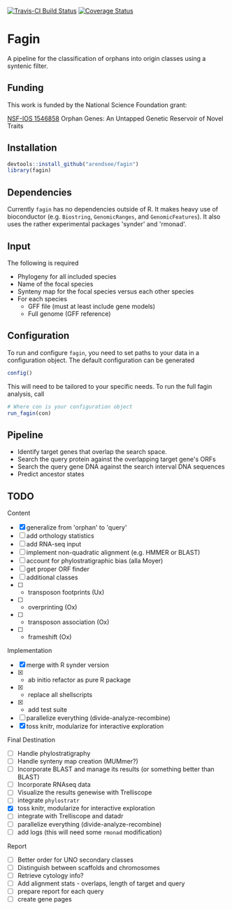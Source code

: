 [![Travis-CI Build Status](https://travis-ci.org/arendsee/fagin.svg?branch=dev)](https://travis-ci.org/arendsee/fagin)
[![Coverage Status](https://img.shields.io/codecov/c/github/arendsee/fagin/master.svg)](https://codecov.io/github/arendsee/fagin?branch=dev)

# Fagin

A pipeline for the classification of orphans into origin classes using a syntenic filter.

## Funding

This work is funded by the National Science Foundation grant:

[NSF-IOS 1546858](https://www.nsf.gov/awardsearch/showAward?AWD_ID=1546858)
Orphan Genes: An Untapped Genetic Reservoir of Novel Traits

## Installation

```R
devtools::install_github("arendsee/fagin")
library(fagin)
```

## Dependencies

Currently `fagin` has no dependencies outside of R. It makes heavy use of
bioconductor (e.g. `Biostring`, `GenomicRanges`, and `GenomicFeatures`). It
also uses the rather experimental packages 'synder' and 'rmonad'.

## Input

The following is required

 - Phylogeny for all included species
 - Name of the focal species
 - Synteny map for the focal species versus each other species
 - For each species
   - GFF file (must at least include gene models)
   - Full genome (GFF reference)

## Configuration

To run and configure `fagin`, you need to set paths to your data in
a configuration object. The default configuration can be generated

```R
config()
```

This will need to be tailored to your specific needs. To run the full fagin analysis, call

```R
# Where con is your configuration object
run_fagin(con)
```

## Pipeline

 - Identify target genes that overlap the search space.
 - Search the query protein against the overlapping target gene's ORFs
 - Search the query gene DNA against the search interval DNA sequences
 - Predict ancestor states


## TODO

Content
 - [x] generalize from 'orphan' to 'query'
 - [ ] add orthology statistics
 - [ ] add RNA-seq input
 - [ ] implement non-quadratic alignment (e.g. HMMER or BLAST)
 - [ ] account for phylostratigraphic bias (alla Moyer)
 - [ ] get proper ORF finder
 - [ ] additional classes
 - [ ] * transposon footprints (Ux)
 - [ ] * overprinting (Ox)
 - [ ] * transposon association (Ox)
 - [ ] * frameshift (Ox)

Implementation
 - [x] merge with R synder version
 - [x] * ab initio refactor as pure R package
 - [x] * replace all shellscripts
 - [x] * add test suite
 - [ ] parallelize everything (divide-analyze-recombine)
 - [x] toss knitr, modularize for interactive exploration

Final Destination
 - [ ] Handle phylostratigraphy
 - [ ] Handle synteny map creation (MUMmer?)
 - [ ] Incorporate BLAST and manage its results (or something better than BLAST)
 - [ ] Incorporate RNAseq data
 - [ ] Visualize the results genewise with Trelliscope
 - [ ] integrate `phylostratr`
 - [x] toss knitr, modularize for interactive exploration
 - [ ] integrate with Trelliscope and datadr
 - [ ] parallelize everything (divide-analyze-recombine)
 - [ ] add logs (this will need some `rmonad` modification)

Report
 - [ ] Better order for UNO secondary classes
 - [ ] Distinguish between scaffolds and chromosomes
 - [ ] Retrieve cytology info?
 - [ ] Add alignment stats - overlaps, length of target and query
 - [ ] prepare report for each query
 - [ ] create gene pages
